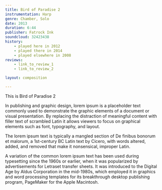 ```yaml
---
title: Bird of Paradise 2
instrumentation: Harp
genre: Chamber, Solo
date: 2013
duration: 6:44
publisher: Fatrock Ink 
soundcloud: 32423438
history:
    - played here in 2012
    - played there in 2014
    - played elsewhere in 2008
reviews: 
    - link_to_review_1
    - link_to_review_2

layout: composition

---
```


This is Bird of Paradise 2

In publishing and graphic design, lorem ipsum is a placeholder text commonly used to demonstrate the graphic elements of a document or visual presentation. By replacing the distraction of meaningful content with filler text of scrambled Latin it allows viewers to focus on graphical elements such as font, typography, and layout.

The lorem ipsum text is typically a mangled section of De finibus bonorum et malorum, a 1st-century BC Latin text by Cicero, with words altered, added, and removed that make it nonsensical, improper Latin.

A variation of the common lorem ipsum text has been used during typesetting since the 1960s or earlier, when it was popularized by advertisements for Letraset transfer sheets. It was introduced to the Digital Age by Aldus Corporation in the mid-1980s, which employed it in graphics and word processing templates for its breakthrough desktop publishing program, PageMaker for the Apple Macintosh.
